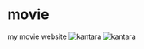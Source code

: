 # movie
my movie website
![kantara](https://user-images.githubusercontent.com/124520534/216835456-e636da27-a96d-4d3f-b4da-f0e57bf9e6a5.jpg)
![kantara](https://user-images.githubusercontent.com/124520534/216836191-a02777c8-9222-41c9-afd1-cfc8d84418d4.jpg)


